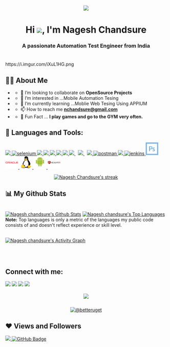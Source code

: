 <h3 align="center"/>
<a href="#"><img width="50%"  height="auto" src="https://media.giphy.com/media/WUTywPPYZpdDChyBaZ/giphy.gif?cid=ecf05e47l44kb5dk3nvtyhnjlh9ehcjesnq61gm9g1ylryws&rid=giphy.gif&ct=g" height="10px"/>

</a></h3>
 <h1 align="center">Hi <img src="https://raw.githubusercontent.com/MartinHeinz/MartinHeinz/master/wave.gif" width="30px">, I'm Nagesh Chandsure</h1>
 <h3 align="center">A passionate Automation Test Engineer from India</h3>
  <h1 align="center"></h1>
  https://i.imgur.com/iXuL1HG.png
  
 
 ## 🙋‍♂️ About Me
 - - 👯 I’m looking to collaborate on **OpenSource Projects**
  
 - - 👀 I’m interested in ...Mobile Automation Tesing
  
 - - 🌱 I’m currently learning ...Moblie Web Tesing Using APPIUM
 - - 📫 How to reach me **nchandsure@gmail.com**
  
 - - 💞️ Fun Fact ... **I play games and go to the GYM very often.**
  
  ## 🚀 Languages and Tools:

<p align="left"> 
    <a href="https://www.java.com" target="_blank"> <img src="https://img.icons8.com/nolan/40/java-coffee-cup-logo.png"/> </a>
    <a href="https://selenium.org/" target="_blank"> <img src="https://raw.githubusercontent.com/detain/svg-logos/780f25886640cef088af994181646db2f6b1a3f8/svg/selenium-logo.svg" alt="selenium" width="40" height="40"/> </a>
    <a href="https://developer.mozilla.org/en-US/docs/Web/JavaScript" target="_blank"> <img src="https://img.icons8.com/color/48/000000/javascript.png"/> </a> 
    <a href="https://www.w3.org/html/" target="_blank"> <img src="https://img.icons8.com/color/48/000000/html-5.png"/> </a> 
    <a href="https://www.w3schools.com/css/" target="_blank"> <img src="https://img.icons8.com/color/48/000000/css3.png"/> </a> 
    <a href="https://getbootstrap.com" target="_blank"> <img src="https://img.icons8.com/color/48/000000/bootstrap.png"/> </a> 
    <a href="https://www.python.org" target="_blank"> <img src="https://img.icons8.com/color/48/000000/python.png"/> </a> 
    <a style="padding-right:8px;" href="https://nodejs.org" target="_blank"> <img src="https://img.icons8.com/color/48/000000/nodejs.png"/> </a> 
    <a style="padding-right:8px;" href="https://www.mysql.com/" target="_blank"> <img src="https://img.icons8.com/fluent/50/000000/mysql-logo.png"/> </a>
    <a href="https://www.eclipse.org/" target="_blank"> <img src="https://img.icons8.com/ios-filled/40/000000/java-eclipse.png"/> </a> 
    <a href="https://postman.com" target="_blank"> <img src="https://www.vectorlogo.zone/logos/getpostman/getpostman-icon.svg" alt="postman" width="45" height="45"/> </a>   
    <a href="https://git-scm.com/" target="_blank"> <img src="https://img.icons8.com/color/48/000000/git.png"/> </a> 
    <a href="https://www.jenkins.io" target="_blank"> <img src="https://www.vectorlogo.zone/logos/jenkins/jenkins-icon.svg" alt="jenkins" width="48" height="48"/> </a> 
    <a href="https://www.photoshop.com/en" target="_blank"> <img src="https://raw.githubusercontent.com/devicons/devicon/master/icons/photoshop/photoshop-line.svg" alt="photoshop" width="40" height="40"/> </a> 
    <a href="https://www.oracle.com/" target="_blank"> 
<img src="https://raw.githubusercontent.com/devicons/devicon/master/icons/oracle/oracle-original.svg" alt="oracle" width="40" height="40"/> </a> 
    <a href="https://www.linux.org/" target="_blank"> 
<img src="https://raw.githubusercontent.com/devicons/devicon/master/icons/linux/linux-original.svg" alt="linux" width="40" height="40"/> </a> 
 <a href=   "https://developer.android.com" target="_blank"> 
<img src=   "https://raw.githubusercontent.com/devicons/devicon/master/icons/android/android-original-wordmark.svg" alt="android" width="40" height="40"/> </a> 
<a href=  "https://angular.io" target="_blank">
<img src=  "https://raw.githubusercontent.com/devicons/devicon/master/icons/angularjs/angularjs-original-wordmark.svg" alt="angularjs" width="40" height="40"/> </a> 
</p>
 
 
 

 
 <p align="center">
    <a href="https://github.com/IamNageshChandsure/github-readme-streak-stats">
        <img title="🔥 Get streak stats for your profile at git.io/streak-stats" alt="Nagesh Chandsure's streak" src="https://github-readme-streak-stats.herokuapp.com/?user=IamNageshChandsure&theme=black-ice&hide_border=true&stroke=0000&background=060A0CD0"/>
    </a>
</p>
 
 
 ## 📊 My Github Stats

  <br/>
    <a href="https://github.com/IamNageshChandsure/github-readme-stats"><img alt="Nagesh chandsure's Github Stats" src="https://github-readme-stats.vercel.app/api?username=IamNageshChandsure&show_icons=true&count_private=true&theme=react&hide_border=true&bg_color=0D1117" /></a>
  <a href="https://github.com/IamNageshChandsure/github-readme-stats"><img alt="Nagesh chandsure's Top Languages" src="https://github-readme-stats.vercel.app/api/top-langs/?username=IamNageshChandsure&langs_count=8&count_private=true&layout=compact&theme=react&hide_border=true&bg_color=0D1117" /></a>
  <br/>
  <b>Note:</b> Top languages is only a metric of the languages my public code consists of and doesn't reflect experience or skill level.


<br/>
<br/>

<a href="https://github.com/IamNageshChandsure/github-readme-activity-graph"><img alt="Nagesh chandsure's Activity Graph" src="https://activity-graph.herokuapp.com/graph?username=IamNageshChandsure&bg_color=0D1117&color=5BCDEC&line=5BCDEC&point=FFFFFF&hide_border=true" /></a>

<br/>
<br/>


## Connect with me:
<p align="left">

<a href = "https://www.linkedin.com/in/nageshchandsure/"><img src="https://img.icons8.com/fluent/48/000000/linkedin.png"/></a>
<a href = "https://twitter.com/betteruget"><img src="https://img.icons8.com/fluent/48/000000/twitter.png"/></a>
<a href = "https://www.instagram.com/"><img src="https://img.icons8.com/fluent/48/000000/instagram-new.png"/></a>
<a href = "https://www.youtube.com/"><img src="https://img.icons8.com/color/48/000000/youtube-play.png"/></a>

</p>
 
  <h5 align="center">
 

<img src="https://github-readme-stats.vercel.app/api?username=IamNageshChandsure&&show_icons=true&title_color=ffffff&icon_color=bb2acf&text_color=daf7dc&bg_color=151515" >
</h5>

<p align="center"> <a href="https://twitter.com/@betteruget" target="blank"><img src="https://img.shields.io/twitter/follow/betteruget?logo=twitter&style=for-the-badge" alt="@betteruget" /></a> </p>







## ❤ Views and Followers
<a href="https://github.com/Meghna-DAS/github-profile-views-counter">
    <img src="https://komarev.com/ghpvc/?username=IamNageshChandsure">
</a>
<a href="https://github.com/IamNageshChandsure?tab=followers"><img src="https://img.shields.io/github/followers/IamNageshChandsure?label=Followers&style=social" alt="GitHub Badge"></a>
